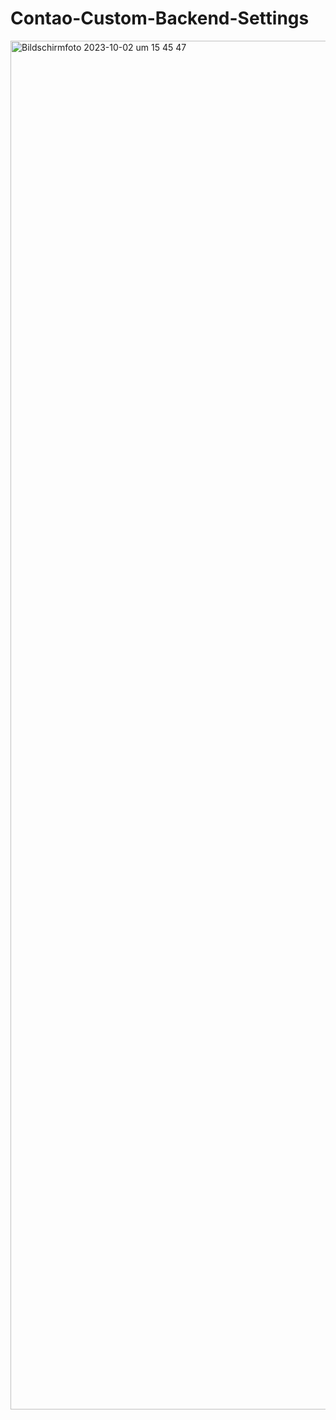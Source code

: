 # Contao-Custom-Backend-Settings

<img width="2190" alt="Bildschirmfoto 2023-10-02 um 15 45 47" src="https://github.com/heimseiten/contao-custom-backend-settings/assets/6552484/1e44e5ba-f488-41ec-bc09-f4fc5693b483">
